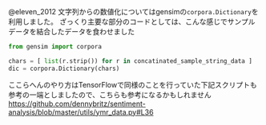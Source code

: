 @eleven_2012 
文字列からの数値化についてはgensimの`corpora.Dictionary`を利用しました。
ざっくり主要な部分のコードとしては、こんな感じでサンプルデータを結合したデータを食わせました

```py
from gensim import corpora

chars = [ list(r.strip()) for r in concatinated_sample_string_data ]
dic = corpora.Dictionary(chars)
```

ここらへんのやり方はTensorFlowで同様のことを行っていた下記スクリプトも参考の一端としましたので、こちらも参考になるかもしれません
https://github.com/dennybritz/sentiment-analysis/blob/master/utils/ymr_data.py#L36
